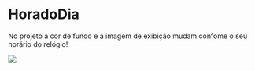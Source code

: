 # HoradoDia

No projeto a cor de fundo e a imagem de exibição mudam confome o seu horário do relógio!

![](https://user-images.githubusercontent.com/63216015/100281575-ed47f980-2f48-11eb-8e55-842ad65c8798.gif)
